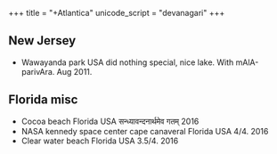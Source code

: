 +++
title = "+Atlantica"
unicode_script = "devanagari"
+++

## New Jersey
- Wawayanda park			USA	 did nothing special, nice lake. With mAlA-parivAra.			Aug 2011.

## Florida misc
- Cocoa beach		Florida	USA	सन्ध्यावन्दनार्थमेव गतम्			2016
- NASA kennedy space center cape canaveral 		Florida	USA		4/4.		2016
- Clear water beach		Florida	USA		3.5/4.		2016